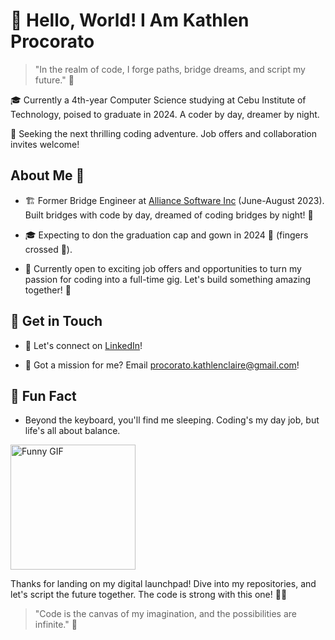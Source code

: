 <!-- Hey there! Welcome to my GitHub universe 🚀 -->

# 👋 Hello, World! I Am Kathlen Procorato

> "In the realm of code, I forge paths, bridge dreams, and script my future." 🌉

🎓 Currently a 4th-year Computer Science studying at Cebu Institute of Technology, poised to graduate in 2024. A coder by day, dreamer by night.

💼 Seeking the next thrilling coding adventure. Job offers and collaboration invites welcome!

## About Me 🌟

- 🏗️ Former Bridge Engineer at [Alliance Software Inc](https://alliance.com.ph/) (June-August 2023). Built bridges with code by day, dreamed of coding bridges by night! 🌉

- 🎓 Expecting to don the graduation cap and gown in 2024 🎉 (fingers crossed 🤞).

- 💼 Currently open to exciting job offers and opportunities to turn my passion for coding into a full-time gig. Let's build something amazing together! 🚀

## 🚀 Get in Touch

- 💬 Let's connect on [LinkedIn](https://www.linkedin.com/in/kathlen-claire-procorato-86b42b273/)!

- 📧 Got a mission for me? Email [procorato.kathlenclaire@gmail.com](mailto:procorato.kathlenclaire@gmail.com)!

## 🎉 Fun Fact

- Beyond the keyboard, you'll find me sleeping. Coding's my day job, but life's all about balance.
<img src="https://tenor.com/view/asleep-sleeping-anna-frozen-gif-17597067" alt="Funny GIF" width="200"/>

Thanks for landing on my digital launchpad! Dive into my repositories, and let's script the future together. The code is strong with this one! 🌟🚀

> "Code is the canvas of my imagination, and the possibilities are infinite." 💭
